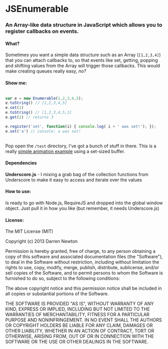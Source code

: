 # JSEnumerable

###  An Array-like data structure in JavaScript which allows you to register callbacks on events.

#### What?

Sometimes you want a simple data structure such as an Array (`[1,2,3,4]`) that you can attach callbacks to, so that events like set, getting, popping and shifting values from the Array will trigger those callbacks. This would make creating queues really easy, _no?_

#### Show me:

```javascript

var e = new Enumerable(1,2,3,4,5);
e.toString() // [1,2,3,4,5]
e.set(1)
e.toString() // [1,2,3,4,5,1]
e.get(2) // returns 3

e.register('set', function(i) { console.log( i + ' was set!'); });
e.set('a') // console: a was set!
	
```

Pop open the `/test` directory, I've got a bunch of stuff in there. This is a really [simple animation example](https://github.com/DarrenN/JSEnumerable/blob/master/test/test-animation.html) using a set-sized buffer.

#### Dependencies

**Underscore.js** - I mixing a grab bag of the collection functions from Underscore to make it easy to access and iterate over the values

#### How to use:

Is ready to go with Node.js, RequireJS and dropped into the global window object. Just pull it in how you like (but remember, it needs Underscore.js)

#### License:

The MIT License (MIT)

Copyright (c) 2013 Darren Newton

Permission is hereby granted, free of charge, to any person obtaining a copy of
this software and associated documentation files (the "Software"), to deal in
the Software without restriction, including without limitation the rights to
use, copy, modify, merge, publish, distribute, sublicense, and/or sell copies of
the Software, and to permit persons to whom the Software is furnished to do so,
subject to the following conditions:

The above copyright notice and this permission notice shall be included in all
copies or substantial portions of the Software.

THE SOFTWARE IS PROVIDED "AS IS", WITHOUT WARRANTY OF ANY KIND, EXPRESS OR
IMPLIED, INCLUDING BUT NOT LIMITED TO THE WARRANTIES OF MERCHANTABILITY, FITNESS
FOR A PARTICULAR PURPOSE AND NONINFRINGEMENT. IN NO EVENT SHALL THE AUTHORS OR
COPYRIGHT HOLDERS BE LIABLE FOR ANY CLAIM, DAMAGES OR OTHER LIABILITY, WHETHER
IN AN ACTION OF CONTRACT, TORT OR OTHERWISE, ARISING FROM, OUT OF OR IN
CONNECTION WITH THE SOFTWARE OR THE USE OR OTHER DEALINGS IN THE SOFTWARE.
